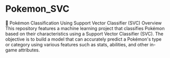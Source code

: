 # Pokemon_SVC
🐾 Pokémon Classification Using Support Vector Classifier (SVC)
Overview
This repository features a machine learning project that classifies Pokémon based on their characteristics using a Support Vector Classifier (SVC). The objective is to build a model that can accurately predict a Pokémon's type or category using various features such as stats, abilities, and other in-game attributes.
